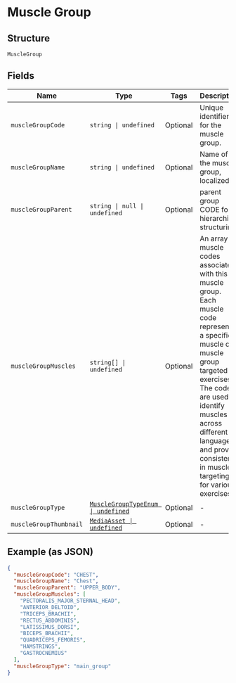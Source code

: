 
# Muscle Group

## Structure

`MuscleGroup`

## Fields

| Name | Type | Tags | Description |
|  --- | --- | --- | --- |
| `muscleGroupCode` | `string \| undefined` | Optional | Unique identifier for the muscle group. |
| `muscleGroupName` | `string \| undefined` | Optional | Name of the muscle group, localized. |
| `muscleGroupParent` | `string \| null \| undefined` | Optional | parent group CODE for hierarchical structuring. |
| `muscleGroupMuscles` | `string[] \| undefined` | Optional | An array of muscle codes associated with this muscle group.<br>Each muscle code represents a specific muscle or muscle group targeted in exercises.<br>The codes are used to identify muscles across different languages and provide<br>consistency in muscle targeting for various exercises. |
| `muscleGroupType` | [`MuscleGroupTypeEnum \| undefined`](../../doc/models/muscle-group-type-enum.md) | Optional | - |
| `muscleGroupThumbnail` | [`MediaAsset \| undefined`](../../doc/models/media-asset.md) | Optional | - |

## Example (as JSON)

```json
{
  "muscleGroupCode": "CHEST",
  "muscleGroupName": "Chest",
  "muscleGroupParent": "UPPER_BODY",
  "muscleGroupMuscles": [
    "PECTORALIS_MAJOR_STERNAL_HEAD",
    "ANTERIOR_DELTOID",
    "TRICEPS_BRACHII",
    "RECTUS_ABDOMINIS",
    "LATISSIMUS_DORSI",
    "BICEPS_BRACHII",
    "QUADRICEPS_FEMORIS",
    "HAMSTRINGS",
    "GASTROCNEMIUS"
  ],
  "muscleGroupType": "main_group"
}
```

